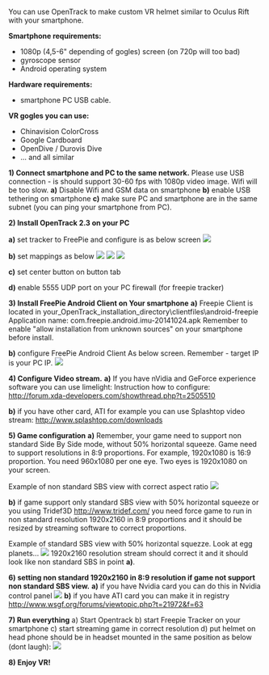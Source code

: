 You can use OpenTrack to make custom VR helmet similar to Oculus Rift with your smartphone.

**Smartphone requirements:**
- 1080p (4,5-6" depending of gogles) screen (on 720p will too bad)
- gyroscope sensor
- Android operating system

**Hardware requirements:**
- smartphone PC USB cable.

**VR gogles you can use:**
- Chinavision ColorCross
- Google Cardboard
- OpenDive / Durovis Dive
- ... and all similar

**1) Connect smartphone and PC to the same network.**
Please use USB connection - is should support 30-60 fps with 1080p video image. Wifi will be too slow.
**a)** Disable Wifi and GSM data on smartphone
**b)** enable USB tethering on smartphone
**c)** make sure PC and smartphone are in the same subnet (you can ping your smartphone from PC).

**2) Install OpenTrack 2.3 on your PC**

**a)** set tracker to FreePie and configure is as below screen
![](https://dl.dropboxusercontent.com/u/73783868/opentrack_vr_tutorial/ok_vr.JPG)

**b)** set mappings as below
![](https://dl.dropboxusercontent.com/u/73783868/opentrack_vr_tutorial/vr_yaw.JPG)
![](https://dl.dropboxusercontent.com/u/73783868/opentrack_vr_tutorial/vr_roll.JPG)
![](https://dl.dropboxusercontent.com/u/73783868/opentrack_vr_tutorial/vr_yaw.JPG)

**c)** set center button on button tab

**d)** enable 5555 UDP port on your PC firewall (for freepie tracker)

**3) Install FreePie Android Client on Your smartphone**
**a)** Freepie Client is located in your_OpenTrack_installation_directory\clientfiles\android-freepie
Application name: com.freepie.android.imu-20141024.apk
Remember to enable "allow installation from unknown sources" on your smartphone before install.

**b)** configure FreePie  Android Client As below screen.
Remember - target IP is your PC IP.
![](https://dl.dropboxusercontent.com/u/73783868/freepie/4.png)

**4) Configure Video stream.**
**a)** If you have nVidia and GeForce experience software you can use limelight:
Instruction how to configure:
http://forum.xda-developers.com/showthread.php?t=2505510

**b)** if you have other card, ATI for example you can use Splashtop video stream:
http://www.splashtop.com/downloads

**5) Game configuration**
**a)** Remember, your game need to support non standard Side By Side mode, without 50% horizontal squeeze.
Game need to support resolutions in 8:9 proportions.
For example, 1920x1080 is 16:9 proportion. You need 960x1080 per one eye. Two eyes is 1920x1080 on your screen.

Example of non standard SBS view with correct aspect ratio
![](http://i.imgur.com/dX5u2K6l.jpg)

**b)** if game support only standard SBS view with 50% horizontal squeeze or you using Tridef3D http://www.tridef.com/ you need force game to run in non standard resolution 1920x2160 in 8:9 proportions and it should be resized by streaming software to correct proportions.

Example of standard SBS view with 50% horizontal squezze. Look at egg planets...
![](http://i.imgur.com/pjjjC1il.jpg)
1920x2160 resolution stream should correct it and it should look like non standard SBS in point **a)**.

**6) setting non standard 1920x2160 in 8:9 resolution if game not support non standard SBS view.**
**a)** if you have Nvidia card you can do this in Nvidia control panel
![](https://dl.dropboxusercontent.com/u/73783868/opentrack_vr_tutorial/nvidia.JPG)
**b)** if you have ATI card you can make it in registry
http://www.wsgf.org/forums/viewtopic.php?t=21972&f=63

**7) Run everything**
a) Start Opentrack
b) start Freepie Tracker on your smartphone
c) start streaming game in correct resolution
d) put helmet on head
phone should be in headset mounted in the same position as below (dont laugh):
![](http://i.imgur.com/MLRiiEPl.jpg)

**8) Enjoy VR!**